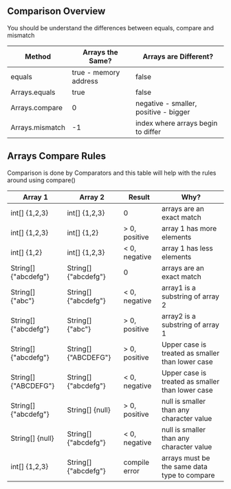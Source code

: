 ## Comparison Overview

You should be understand the differences between equals, compare and mismatch

| Method          | Arrays the Same?      | Arrays are Different?                 |
| --------------- | --------------------- | ------------------------------------- |
| equals          | true - memory address | false                                 |
| Arrays.equals   | true                  | false                                 |
| Arrays.compare  | 0                     | negative - smaller, positive - bigger |
| Arrays.mismatch | -1                    | index where arrays begin to differ    |

## Arrays Compare Rules

Comparison is done by Comparators and this table will help with the rules around using compare()

| Array 1              | Array 2              | Result        | Why?                                             |
| -------------------- | -------------------- | ------------- | ------------------------------------------------ |
| int[] {1,2,3}        | int[] {1,2,3}        | 0             | arrays are an exact match                        |
| int[] {1,2,3}        | int[] {1,2}          | > 0, positive | array 1 has more elements                        |
| int[] {1,2}          | int[] {1,2,3}        | < 0, negative | array 1 has less elements                        |
| String[] {"abcdefg"} | String[] {"abcdefg"} | 0             | arrays are an exact match                        |
| String[] {"abc"}     | String[] {"abcdefg"} | < 0, negative | array1 is a substring of array 2                 |
| String[] {"abcdefg"} | String[] {"abc"}     | > 0, positive | array2 is a substring of array 1                 |
| String[] {"abcdefg"} | String[] {"ABCDEFG"} | > 0, positive | Upper case is treated as smaller than lower case |
| String[] {"ABCDEFG"} | String[] {"abcdefg"} | < 0, negative | Upper case is treated as smaller than lower case |
| String[] {"abcdefg"} | String[] {null}      | > 0, positive | null is smaller than any character value         |
| String[] {null}      | String[] {"abcdefg"} | < 0, negative | null is smaller than any character value         |
| int[] {1,2,3}        | String[] {"abcdefg"} | compile error | arrays must be the same data type to compare     |
